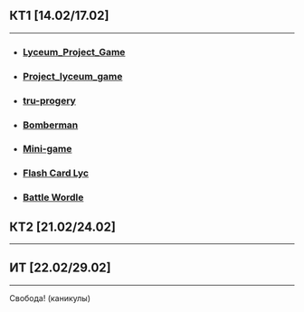 ## КТ1 [14.02/17.02]

---

- ### [Lyceum_Project_Game](https://github.com/Neonchik4/Lyceum_Project_Game/)
- ### [Project_lyceum_game](https://github.com/svetlana-haritonova/Project_lyceum_game)

- ### [tru-progery](https://github.com/valeriyagrin/tru-progery)

- ### [Bomberman](https://github.com/GlebNes109/cpp-game-project)

- ### [Mini-game](https://github.com/prvnesizl/mini-game.git)

- ### [Flash Card Lyc](https://github.com/Andrewchistyakov/flashcards_lyc)

- ### [Battle Wordle](https://github.com/arutyunoff/Battle-Wordle)

## КТ2 [21.02/24.02]

---

## ИТ [22.02/29.02]

---

Свобода! (каникулы)